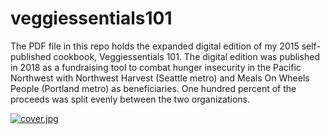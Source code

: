 # veggiessentials101
The PDF file in this repo holds the expanded digital edition of my 2015 self-published cookbook, Veggiessentials 101.
The digital edition was published in 2018 as a fundraising tool to combat hunger insecurity in the Pacific Northwest
with Northwest Harvest (Seattle metro) and Meals On Wheels People (Portland metro) as beneficiaries. One hundred
percent of the proceeds was split evenly between the two organizations.

[![cover.jpg](https://i.postimg.cc/R0jDS8Vr/cover.jpg)](https://postimg.cc/CZsNJcqJ)

